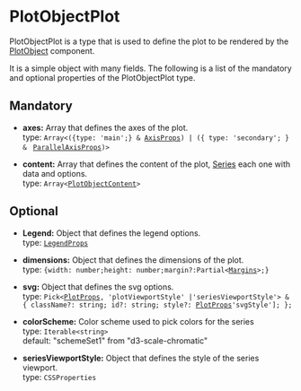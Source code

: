 # PlotObjectPlot

PlotObjectPlot is a type that is used to define the plot to be rendered by the [PlotObject](../070_plot/200_plotObject.md) component.

It is a simple object with many fields. The following is a list of the mandatory and optional properties of the PlotObjectPlot type.

## Mandatory

- **axes:** Array that defines the axes of the plot. <br />
  type: `Array<({type: 'main';} & `[`AxisProps`](../200_axes/100_axis.md/#props)`) | ({ type: 'secondary'; } & ` [`ParallelAxisProps`](../200_axes/200_parallelAxis.md#props)`)>`

- **content:** Array that defines the content of the plot, [Series](../100_series/000_intro.md) each one with data and options. <br />
  type: `Array<`[`PlotObjectContent`](./300_plotObjectContent.md)`>`

## Optional

- **Legend:** Object that defines the legend options. <br />
  type: [`LegendProps`](../450_illustrations/200_legend.md/#props)

- **dimensions:** Object that defines the dimensions of the plot. <br />
  type: `{width: number;height: number;margin?:Partial<`[`Margins`](../070_plot/100_plot.md/#optional)`>;}`

- **svg:** Object that defines the svg options. <br />
  type: `Pick<`[`PlotProps`](../070_plot/100_plot.md/#optional)`, 'plotViewportStyle' |'seriesViewportStyle'> & { className?: string; id?: string; style?: `[`PlotProps`](../070_plot/100_plot.md/#optional)`'svgStyle']; };`

- **colorScheme:** Color scheme used to pick colors for the series <br />
  type: `Iterable<string>`<br/>
  default: "schemeSet1" from "d3-scale-chromatic"

- **seriesViewportStyle:** Object that defines the style of the series viewport. <br />
  type: `CSSProperties`
